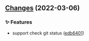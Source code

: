 ## [Changes](https://github.com/chnliquan/release/compare/v0.4.2...v0.5.0) (2022-03-06)


### ✨ Features

* support check git status ([edb6401](https://github.com/chnliquan/release/commit/edb640192304f2321b2fab36c39e912c1c5cb074))



